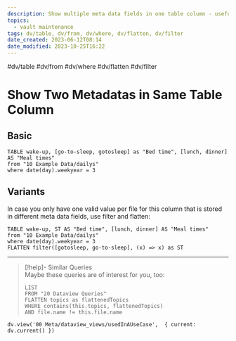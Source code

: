 ```yaml
---
description: Show multiple meta data fields in one table column - useful when you need to take renamed fields into account
topics:
  - vault maintenance
tags: dv/table, dv/from, dv/where, dv/flatten, dv/filter
date_created: 2023-06-12T08:14
date_modified: 2023-10-25T16:22
---
```


#dv/table #dv/from #dv/where #dv/flatten #dv/filter

# Show Two Metadatas in Same Table Column

## Basic

```dataview
TABLE wake-up, [go-to-sleep, gotosleep] as "Bed time", [lunch, dinner] AS "Meal times"
from "10 Example Data/dailys"
where date(day).weekyear = 3
```

## Variants

In case you only have one valid value per file for this column that is stored in different meta data fields, use filter and flatten:

```dataview
TABLE wake-up, ST AS "Bed time", [lunch, dinner] AS "Meal times"
from "10 Example Data/dailys"
where date(day).weekyear = 3
FLATTEN filter([gotosleep, go-to-sleep], (x) => x) as ST
```

---

<!-- === end of query page ===  -->

> [!help]- Similar Queries  
> Maybe these queries are of interest for you, too:
> 
> ```dataview
> LIST
> FROM "20 Dataview Queries"
> FLATTEN topics as flattenedTopics
> WHERE contains(this.topics, flattenedTopics)
> AND file.name != this.file.name
> ```

```dataviewjs
dv.view('00 Meta/dataview_views/usedInAUseCase',  { current: dv.current() })
```
